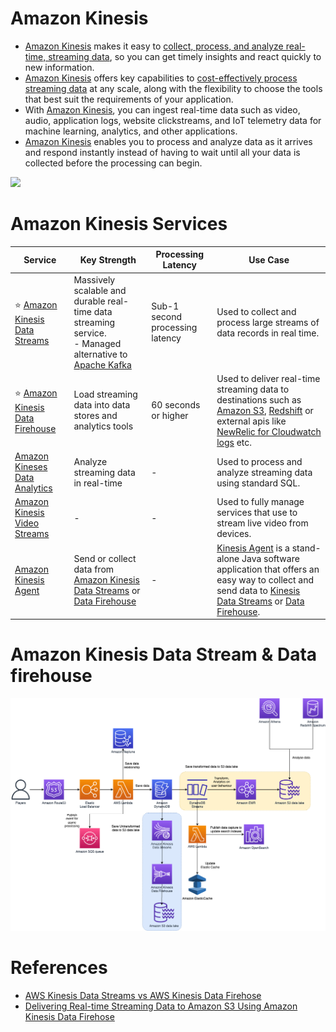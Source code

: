 # Amazon Kinesis
- [Amazon Kinesis](https://aws.amazon.com/kinesis/) makes it easy to [collect, process, and analyze real-time, streaming data](../../../../1_HLDDesignComponents/5_BigDataComponents/StreamProcessing/Readme.md), so you can get timely insights and react quickly to new information.
- [Amazon Kinesis]() offers key capabilities to [cost-effectively process streaming data](../../../../1_HLDDesignComponents/5_BigDataComponents/StreamProcessing/Readme.md) at any scale, along with the flexibility to choose the tools that best suit the requirements of your application. 
- With [Amazon Kinesis](), you can ingest real-time data such as video, audio, application logs, website clickstreams, and IoT telemetry data for machine learning, analytics, and other applications. 
- [Amazon Kinesis]() enables you to process and analyze data as it arrives and respond instantly instead of having to wait until all your data is collected before the processing can begin.

![](https://k21academy.com/wp-content/uploads/2020/12/2020-12-12-13_15_47-AWS-Certified-Solutions-Architect-Slides-v3.5.pdf-Personal-Microsoft%E2%80%8B-Edge.png)

# Amazon Kinesis Services

| Service                                                                                            | Key Strength                                                                                                                                                                     | Processing Latency              | Use Case                                                                                                                                                                                                                                                                                                                                                 |
|----------------------------------------------------------------------------------------------------|----------------------------------------------------------------------------------------------------------------------------------------------------------------------------------|---------------------------------|----------------------------------------------------------------------------------------------------------------------------------------------------------------------------------------------------------------------------------------------------------------------------------------------------------------------------------------------------------|
| :star: [Amazon Kinesis Data Streams](../../../5_MessageBrokerServices/AmazonKinesisDataStreams.md) | Massively scalable and durable real-time data streaming service.<br/>- Managed alternative to [Apache Kafka](../../../../1_HLDDesignComponents/4_MessageBrokers/Kafka/Readme.md) | Sub-1 second processing latency | Used to collect and process large streams of data records in real time.                                                                                                                                                                                                                                                                                  |
| :star: [Amazon Kinesis Data Firehouse](AmazonKinesisDataFirehouse.md)                              | Load streaming data into data stores and analytics tools                                                                                                                         | 60 seconds or higher            | Used to deliver real-time streaming data to destinations such as [Amazon S3](../../../7_StorageServices/3_ObjectStorageS3/Readme.md), [Redshift](../../DataWarehouse/AmazonRedshift.md) or external apis like [NewRelic for Cloudwatch logs](https://docs.aws.amazon.com/AmazonCloudWatch/latest/logs/SubscriptionFilters.html) etc. |
| [Amazon Kineses Data Analytics](../../DataAnalytics/AmazonKinesisDataAnalytics.md)                 | Analyze streaming data in real-time                                                                                                                                              | -                               | Used to process and analyze streaming data using standard SQL.                                                                                                                                                                                                                                                                                           |
| [Amazon Kinesis Video Streams](https://aws.amazon.com/kinesis/video-streams)                       | -                                                                                                                                                                                | -                               | Used to fully manage services that use to stream live video from devices.                                                                                                                                                                                                                                                                                |
| [Amazon Kinesis Agent](https://docs.aws.amazon.com/streams/latest/dev/writing-with-agents.html)    | Send or collect data from [Amazon Kinesis Data Streams](../../../5_MessageBrokerServices/AmazonKinesisDataStreams.md) or [Data Firehouse](AmazonKinesisDataFirehouse.md)         | -                               | [Kinesis Agent](https://docs.aws.amazon.com/streams/latest/dev/writing-with-agents.html) is a stand-alone Java software application that offers an easy way to collect and send data to [Kinesis Data Streams](../../../5_MessageBrokerServices/AmazonKinesisDataStreams.md) or [Data Firehouse](AmazonKinesisDataFirehouse.md).                         |

# Amazon Kinesis Data Stream & Data firehouse

![](../../DataLakes/assets/AWS-IOT-Data-Capture.png)

# References
- [AWS Kinesis Data Streams vs AWS Kinesis Data Firehose](https://www.whizlabs.com/blog/aws-kinesis-data-streams-vs-aws-kinesis-data-firehose/)
- [Delivering Real-time Streaming Data to Amazon S3 Using Amazon Kinesis Data Firehose](https://towardsdatascience.com/delivering-real-time-streaming-data-to-amazon-s3-using-amazon-kinesis-data-firehose-2cda5c4d1efe)